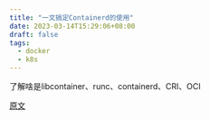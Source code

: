 ```yaml
---
title: "一文搞定Containerd的使用"
date: 2023-03-14T15:29:06+08:00
draft: false
tags:
  - docker
  - k8s
---
```


了解啥是libcontainer、runc、containerd、CRI、OCI

[原文](https://mp.weixin.qq.com/s/--t74RuFGMmTGl2IT-TFrg)

